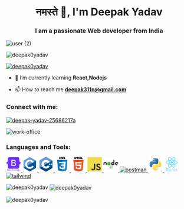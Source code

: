 <h1 align="center"> नमस्ते 👋, I'm Deepak Yadav</h1>
<h3 align="center">I am a passionate Web developer from India</h3>

![user (2)](https://github.com/user-attachments/assets/ab25b86b-1f45-4fa2-88ce-6b033902d255)




<p align="left"> <img src="https://komarev.com/ghpvc/?username=deepak0yadav&label=Profile%20views&color=0e75b6&style=flat" alt="deepak0yadav" /> </p>

<p align="left"> <a href="https://github.com/ryo-ma/github-profile-trophy"><img src="https://github-profile-trophy.vercel.app/?username=deepak0yadav" alt="deepak0yadav" /></a> </p>

- 🌱 I’m currently learning **React,Nodejs**

- 📫 How to reach me **deepak311n@gmail.com**

<h3 align="left">Connect with me:</h3>
<p align="left">
<a href="https://linkedin.com/in/deepak-yadav-25686217a" target="blank"><img align="center" src="https://raw.githubusercontent.com/rahuldkjain/github-profile-readme-generator/master/src/images/icons/Social/linked-in-alt.svg" alt="deepak-yadav-25686217a" height="30" width="40" /></a>
</p>

![work-office](https://github.com/user-attachments/assets/0779abf3-f3be-47c7-9037-d4f43780b912)


<h3 align="left">Languages and Tools:</h3>
<p align="left"> <a href="https://getbootstrap.com" target="_blank" rel="noreferrer"> <img src="https://raw.githubusercontent.com/devicons/devicon/master/icons/bootstrap/bootstrap-plain-wordmark.svg" alt="bootstrap" width="40" height="40"/> </a> <a href="https://www.cprogramming.com/" target="_blank" rel="noreferrer"> <img src="https://raw.githubusercontent.com/devicons/devicon/master/icons/c/c-original.svg" alt="c" width="40" height="40"/> </a> <a href="https://www.w3schools.com/cpp/" target="_blank" rel="noreferrer"> <img src="https://raw.githubusercontent.com/devicons/devicon/master/icons/cplusplus/cplusplus-original.svg" alt="cplusplus" width="40" height="40"/> </a> <a href="https://www.w3schools.com/css/" target="_blank" rel="noreferrer"> <img src="https://raw.githubusercontent.com/devicons/devicon/master/icons/css3/css3-original-wordmark.svg" alt="css3" width="40" height="40"/> </a> <a href="https://www.w3.org/html/" target="_blank" rel="noreferrer"> <img src="https://raw.githubusercontent.com/devicons/devicon/master/icons/html5/html5-original-wordmark.svg" alt="html5" width="40" height="40"/> </a> <a href="https://developer.mozilla.org/en-US/docs/Web/JavaScript" target="_blank" rel="noreferrer"> <img src="https://raw.githubusercontent.com/devicons/devicon/master/icons/javascript/javascript-original.svg" alt="javascript" width="40" height="40"/> </a> <a href="https://nodejs.org" target="_blank" rel="noreferrer"> <img src="https://raw.githubusercontent.com/devicons/devicon/master/icons/nodejs/nodejs-original-wordmark.svg" alt="nodejs" width="40" height="40"/> </a> <a href="https://postman.com" target="_blank" rel="noreferrer"> <img src="https://www.vectorlogo.zone/logos/getpostman/getpostman-icon.svg" alt="postman" width="40" height="40"/> </a> <a href="https://www.python.org" target="_blank" rel="noreferrer"> <img src="https://raw.githubusercontent.com/devicons/devicon/master/icons/python/python-original.svg" alt="python" width="40" height="40"/> </a> <a href="https://reactjs.org/" target="_blank" rel="noreferrer"> <img src="https://raw.githubusercontent.com/devicons/devicon/master/icons/react/react-original-wordmark.svg" alt="react" width="40" height="40"/> </a> <a href="https://tailwindcss.com/" target="_blank" rel="noreferrer"> <img src="https://www.vectorlogo.zone/logos/tailwindcss/tailwindcss-icon.svg" alt="tailwind" width="40" height="40"/> </a> </p>

<p><img align="left" src="https://github-readme-stats.vercel.app/api/top-langs?username=deepak0yadav&show_icons=true&locale=en&layout=compact" alt="deepak0yadav" /></p>

<p>&nbsp;<img align="center" src="https://github-readme-stats.vercel.app/api?username=deepak0yadav&show_icons=true&locale=en" alt="deepak0yadav" /></p>

<p><img align="center" src="https://github-readme-streak-stats.herokuapp.com/?user=deepak0yadav&" alt="deepak0yadav" /></p>

